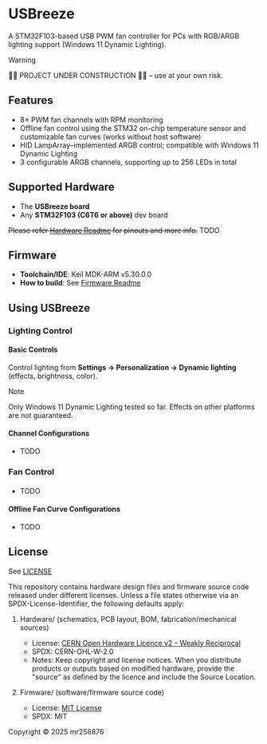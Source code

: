 # USBreeze

A STM32F103-based USB PWM fan controller for PCs with RGB/ARGB lighting support (Windows 11 Dynamic Lighting).  

> [!WARNING]
> 🚧🚧 PROJECT UNDER CONSTRUCTION 🚧🚧 – use at your own risk.

## Features

- 8× PWM fan channels with RPM monitoring
- Offline fan control using the STM32 on-chip temperature sensor and customizable fan curves (works without host software)
- HID LampArray–implemented ARGB control; compatible with Windows 11 Dynamic Lighting
- 3 configurable ARGB channels, supporting up to 256 LEDs in total

## Supported Hardware

- The **USBreeze board**
- Any **STM32F103 (C6T6 or above)** dev board

~~Please refer [Hardware Readme](Hardware/README.md) for pinouts and more info.~~ TODO

## Firmware
- **Toolchain/IDE**: Keil MDK-ARM v5.30.0.0
- **How to build**: See [Firmware Readme](Firmware/README.md)

## Using USBreeze

### Lighting Control

#### Basic Controls

Control lighting from **Settings -> Personalization -> Dynamic lighting** (effects, brightness, color).

> [!Note]
> Only Windows 11 Dynamic Lighting tested so far. Effects on other platforms are not guaranteed.

#### Channel Configurations

- TODO

### Fan Control

#### 

- TODO

#### Offline Fan Curve Configurations

- TODO

## License

See [LICENSE](LICENSE)

This repository contains hardware design files and firmware source code released
under different licenses. Unless a file states otherwise via an
SPDX-License-Identifier, the following defaults apply:

1) Hardware/  (schematics, PCB layout, BOM, fabrication/mechanical sources)
   - License: [CERN Open Hardware Licence v2 – Weakly Reciprocal](LICENSES/CERN-OHL-W-2.0.txt)
   - SPDX: CERN-OHL-W-2.0
   - Notes: Keep copyright and license notices. When you distribute products or
          outputs based on modified hardware, provide the "source" as defined
          by the licence and include the Source Location.

2) Firmware/  (software/firmware source code)
   - License: [MIT License](LICENSES/MIT.txt)
   - SPDX: MIT

Copyright © 2025 mr258876
